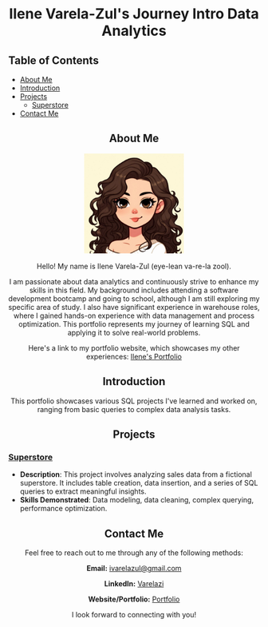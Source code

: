 
<div align="center">

# Ilene Varela-Zul's Journey Intro Data Analytics

</div>

## Table of Contents
- [About Me](#about-me)
- [Introduction](#introduction)
- [Projects](#projects)
    - [Superstore](#superstore-project)
- [Contact Me](#contact-me)

<div align="center">

## About Me

<img src="./images/cartoonimage.jpeg" alt="Ilene Varela-Zul" width="200" height="200"/>

Hello! My name is Ilene Varela-Zul (eye-lean va-re-la zool).

I am passionate about data analytics and continuously strive to enhance my skills in this field. My background includes attending a software development bootcamp and going to school, although I am still exploring my specific area of study. I also have significant experience in warehouse roles, where I gained hands-on experience with data management and process optimization. This portfolio represents my journey of learning SQL and applying it to solve real-world problems.

Here's a link to my portfolio website, which showcases my other experiences: [Ilene's Portfolio](https://ilenes-portfolio.onrender.com/)

## Introduction 
This portfolio showcases various SQL projects I've learned and worked on, ranging from basic queries to complex data analysis tasks.

</div>

<div align="center">

## Projects

</div>

### [Superstore](https://github.com/Varelazi/SQL/blob/main/Superstore)
  - **Description**: This project involves analyzing sales data from a fictional superstore. It includes table creation, data insertion, and a series of SQL queries to extract meaningful insights.
  - **Skills Demonstrated**: Data modeling, data cleaning, complex querying, performance optimization.

<div align="center">

## Contact Me

Feel free to reach out to me through any of the following methods:

**Email:** [ivarelazul@gmail.com](mailto:ivarelazul@gmail.com)

**LinkedIn:** [Varelazi](https://www.linkedin.com/in/varelazi/)

**Website/Portfolio:** [Portfolio](https://ilenes-portfolio.onrender.com/)

I look forward to connecting with you!

</div>